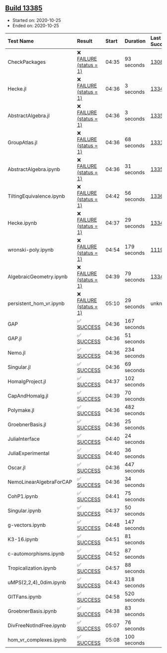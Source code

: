 ## [Build 13385](https://oscarci.mathematik.uni-kl.de/job/oscar/13385/)

* Started on: 2020-10-25
* Ended on: 2020-10-25

| Test Name    | Result | Start | Duration | Last Success | First Failure |
|:-------------|:-------|:------|:---------|:-------------|:--------------|
| CheckPackages | ❌ [FAILURE (status = 1)](https://oscarci.mathematik.uni-kl.de/job/oscar/13385/artifact/logs/build-13385/CheckPackages.log) | 04:35 | 93 seconds | [13085](https://oscarci.mathematik.uni-kl.de/job/oscar/13085/) | [13086](https://oscarci.mathematik.uni-kl.de/job/oscar/13086/) |
| Hecke.jl | ❌ [FAILURE (status = 1)](https://oscarci.mathematik.uni-kl.de/job/oscar/13385/artifact/logs/build-13385/Hecke.jl.log) | 04:36 | 3 seconds | [13341](https://oscarci.mathematik.uni-kl.de/job/oscar/13341/) | [13342](https://oscarci.mathematik.uni-kl.de/job/oscar/13342/) |
| AbstractAlgebra.jl | ❌ [FAILURE (status = 1)](https://oscarci.mathematik.uni-kl.de/job/oscar/13385/artifact/logs/build-13385/AbstractAlgebra.jl.log) | 04:36 | 3 seconds | [13355](https://oscarci.mathematik.uni-kl.de/job/oscar/13355/) | [13356](https://oscarci.mathematik.uni-kl.de/job/oscar/13356/) |
| GroupAtlas.jl | ❌ [FAILURE (status = 1)](https://oscarci.mathematik.uni-kl.de/job/oscar/13385/artifact/logs/build-13385/GroupAtlas.jl.log) | 04:36 | 68 seconds | [13311](https://oscarci.mathematik.uni-kl.de/job/oscar/13311/) | [13312](https://oscarci.mathematik.uni-kl.de/job/oscar/13312/) |
| AbstractAlgebra.ipynb | ❌ [FAILURE (status = 1)](https://oscarci.mathematik.uni-kl.de/job/oscar/13385/artifact/logs/build-13385/AbstractAlgebra.ipynb.log) | 04:36 | 31 seconds | [13355](https://oscarci.mathematik.uni-kl.de/job/oscar/13355/) | [13356](https://oscarci.mathematik.uni-kl.de/job/oscar/13356/) |
| TiltingEquivalence.ipynb | ❌ [FAILURE (status = 1)](https://oscarci.mathematik.uni-kl.de/job/oscar/13385/artifact/logs/build-13385/TiltingEquivalence.ipynb.log) | 04:42 | 56 seconds | [13368](https://oscarci.mathematik.uni-kl.de/job/oscar/13368/) | [13369](https://oscarci.mathematik.uni-kl.de/job/oscar/13369/) |
| Hecke.ipynb | ❌ [FAILURE (status = 1)](https://oscarci.mathematik.uni-kl.de/job/oscar/13385/artifact/logs/build-13385/Hecke.ipynb.log) | 04:37 | 29 seconds | [13341](https://oscarci.mathematik.uni-kl.de/job/oscar/13341/) | [13342](https://oscarci.mathematik.uni-kl.de/job/oscar/13342/) |
| wronski-poly.ipynb | ❌ [FAILURE (status = 1)](https://oscarci.mathematik.uni-kl.de/job/oscar/13385/artifact/logs/build-13385/wronski-poly.ipynb.log) | 04:54 | 179 seconds | [11192](https://oscarci.mathematik.uni-kl.de/job/oscar/11192/) | [11193](https://oscarci.mathematik.uni-kl.de/job/oscar/11193/) |
| AlgebraicGeometry.ipynb | ❌ [FAILURE (status = 1)](https://oscarci.mathematik.uni-kl.de/job/oscar/13385/artifact/logs/build-13385/AlgebraicGeometry.ipynb.log) | 04:39 | 79 seconds | [13341](https://oscarci.mathematik.uni-kl.de/job/oscar/13341/) | [13342](https://oscarci.mathematik.uni-kl.de/job/oscar/13342/) |
| persistent_hom_vr.ipynb | ❌ [FAILURE (status = 1)](https://oscarci.mathematik.uni-kl.de/job/oscar/13385/artifact/logs/build-13385/persistent_hom_vr.ipynb.log) | 05:10 | 29 seconds | unknown | unknown |
| GAP | ✅ [SUCCESS](https://oscarci.mathematik.uni-kl.de/job/oscar/13385/artifact/logs/build-13385/GAP.log) | 04:36 | 167 seconds |  |  |
| GAP.jl | ✅ [SUCCESS](https://oscarci.mathematik.uni-kl.de/job/oscar/13385/artifact/logs/build-13385/GAP.jl.log) | 04:36 | 51 seconds |  |  |
| Nemo.jl | ✅ [SUCCESS](https://oscarci.mathematik.uni-kl.de/job/oscar/13385/artifact/logs/build-13385/Nemo.jl.log) | 04:36 | 234 seconds |  |  |
| Singular.jl | ✅ [SUCCESS](https://oscarci.mathematik.uni-kl.de/job/oscar/13385/artifact/logs/build-13385/Singular.jl.log) | 04:36 | 69 seconds |  |  |
| HomalgProject.jl | ✅ [SUCCESS](https://oscarci.mathematik.uni-kl.de/job/oscar/13385/artifact/logs/build-13385/HomalgProject.jl.log) | 04:37 | 102 seconds |  |  |
| CapAndHomalg.jl | ✅ [SUCCESS](https://oscarci.mathematik.uni-kl.de/job/oscar/13385/artifact/logs/build-13385/CapAndHomalg.jl.log) | 04:39 | 70 seconds |  |  |
| Polymake.jl | ✅ [SUCCESS](https://oscarci.mathematik.uni-kl.de/job/oscar/13385/artifact/logs/build-13385/Polymake.jl.log) | 04:36 | 482 seconds |  |  |
| GroebnerBasis.jl | ✅ [SUCCESS](https://oscarci.mathematik.uni-kl.de/job/oscar/13385/artifact/logs/build-13385/GroebnerBasis.jl.log) | 04:36 | 25 seconds |  |  |
| JuliaInterface | ✅ [SUCCESS](https://oscarci.mathematik.uni-kl.de/job/oscar/13385/artifact/logs/build-13385/JuliaInterface.log) | 04:40 | 24 seconds |  |  |
| JuliaExperimental | ✅ [SUCCESS](https://oscarci.mathematik.uni-kl.de/job/oscar/13385/artifact/logs/build-13385/JuliaExperimental.log) | 04:40 | 36 seconds |  |  |
| Oscar.jl | ✅ [SUCCESS](https://oscarci.mathematik.uni-kl.de/job/oscar/13385/artifact/logs/build-13385/Oscar.jl.log) | 04:36 | 447 seconds |  |  |
| NemoLinearAlgebraForCAP | ✅ [SUCCESS](https://oscarci.mathematik.uni-kl.de/job/oscar/13385/artifact/logs/build-13385/NemoLinearAlgebraForCAP.log) | 04:36 | 34 seconds |  |  |
| CohP1.ipynb | ✅ [SUCCESS](https://oscarci.mathematik.uni-kl.de/job/oscar/13385/artifact/logs/build-13385/CohP1.ipynb.log) | 04:41 | 75 seconds |  |  |
| Singular.ipynb | ✅ [SUCCESS](https://oscarci.mathematik.uni-kl.de/job/oscar/13385/artifact/logs/build-13385/Singular.ipynb.log) | 04:37 | 50 seconds |  |  |
| g-vectors.ipynb | ✅ [SUCCESS](https://oscarci.mathematik.uni-kl.de/job/oscar/13385/artifact/logs/build-13385/g-vectors.ipynb.log) | 04:48 | 147 seconds |  |  |
| K3-16.ipynb | ✅ [SUCCESS](https://oscarci.mathematik.uni-kl.de/job/oscar/13385/artifact/logs/build-13385/K3-16.ipynb.log) | 04:51 | 81 seconds |  |  |
| c-automorphisms.ipynb | ✅ [SUCCESS](https://oscarci.mathematik.uni-kl.de/job/oscar/13385/artifact/logs/build-13385/c-automorphisms.ipynb.log) | 04:52 | 87 seconds |  |  |
| Tropicalization.ipynb | ✅ [SUCCESS](https://oscarci.mathematik.uni-kl.de/job/oscar/13385/artifact/logs/build-13385/Tropicalization.ipynb.log) | 04:57 | 88 seconds |  |  |
| uMPS(2,2,4)_0dim.ipynb | ✅ [SUCCESS](https://oscarci.mathematik.uni-kl.de/job/oscar/13385/artifact/logs/build-13385/uMPS-2-2-4-_0dim.ipynb.log) | 04:43 | 318 seconds |  |  |
| GITFans.ipynb | ✅ [SUCCESS](https://oscarci.mathematik.uni-kl.de/job/oscar/13385/artifact/logs/build-13385/GITFans.ipynb.log) | 04:58 | 520 seconds |  |  |
| GroebnerBasis.ipynb | ✅ [SUCCESS](https://oscarci.mathematik.uni-kl.de/job/oscar/13385/artifact/logs/build-13385/GroebnerBasis.ipynb.log) | 04:38 | 83 seconds |  |  |
| DivFreeNotIndFree.ipynb | ✅ [SUCCESS](https://oscarci.mathematik.uni-kl.de/job/oscar/13385/artifact/logs/build-13385/DivFreeNotIndFree.ipynb.log) | 05:07 | 76 seconds |  |  |
| hom_vr_complexes.ipynb | ✅ [SUCCESS](https://oscarci.mathematik.uni-kl.de/job/oscar/13385/artifact/logs/build-13385/hom_vr_complexes.ipynb.log) | 05:08 | 100 seconds |  |  |
